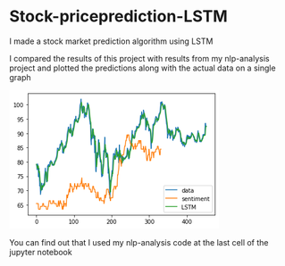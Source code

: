 # Stock-priceprediction-LSTM
I made a stock market prediction algorithm using LSTM

I compared the results of this project with results from my nlp-analysis project and plotted the predictions along with the actual data on a single graph

<img title="Plot" alt="Diagram" src="https://github.com/jay-esh/Stock-priceprediction-LSTM/blob/main/diagram.png">

You can find out that I used my nlp-analysis code at the last cell of the jupyter notebook



